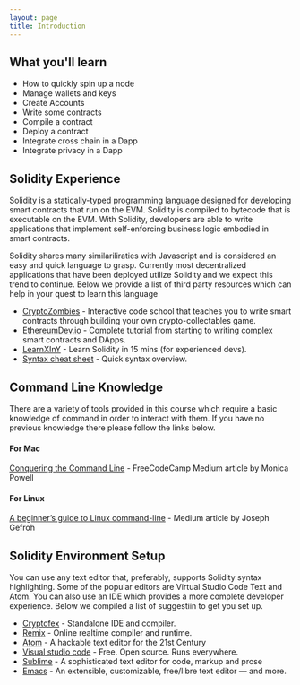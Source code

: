 ```yaml
---
layout: page
title: Introduction
---
```

## What you'll learn

- How to quickly spin up a node
- Manage wallets and keys
- Create Accounts
- Write some contracts
- Compile a contract
- Deploy a contract
- Integrate cross chain in a Dapp
- Integrate privacy in a Dapp

## Solidity Experience

Solidity is a statically-typed programming language designed for developing smart contracts that run on the EVM. Solidity is compiled to bytecode that is executable on the EVM. With Solidity, developers are able to write applications that implement self-enforcing business logic embodied in smart contracts.

Solidity shares many similariliraties with Javascript and is considered an easy and quick language to grasp. Currently most decentralized applications that have been deployed utilize Solidity and we expect this trend to continue. Below we provide a list of third party resources which can help in your quest to learn this language

- [CryptoZombies](https://cryptozombies.io) - Interactive code school that teaches you to write smart contracts through building your own crypto-collectables game.
- [EthereumDev.io](https://ethereumdev.io) - Complete tutorial from starting to writing complex smart contracts and DApps.
- [LearnXInY](https://learnxinyminutes.com/docs/solidity/) - Learn Solidity in 15 mins (for experienced devs).
- [Syntax cheat sheet](https://topmonks.github.io/solidity_quick_ref/) - Quick syntax overview.


## Command Line Knowledge

There are a variety of tools provided in this course which require a basic knowledge of command in order to interact with them. If you have no previous knowledge there please follow the links below.
#### For Mac
[Conquering the Command Line](https://medium.freecodecamp.org/conquering-the-command-line-f85f5e46c07c) - FreeCodeCamp Medium article by Monica Powell
#### For Linux
[A beginner’s guide to Linux command-line](https://medium.com/@jgefroh/a-beginners-guide-to-linux-command-line-56a8004e2471) - Medium article by Joseph Gefroh

## Solidity Environment Setup

You can use any text editor that, preferably, supports Solidity syntax highlighting. Some of the popular editors are Virtual Studio Code Text and Atom. You can also use an IDE which provides a more complete developer experience. Below we compiled a list of suggestiin to get you set up.

- [Cryptofex](https://cryptofex.io/download/) - Standalone IDE and compiler.
- [Remix](https://remix.ethereum.org/) - Online realtime compiler and runtime.
- [Atom](https://atom.io/) - A hackable text editor for the 21st Century
- [Visual studio code](https://code.visualstudio.com/) - Free. Open source. Runs everywhere.
- [Sublime](https://www.sublimetext.com/) - A sophisticated text editor for code, markup and prose
- [Emacs](https://www.gnu.org/software/emacs/) - An extensible, customizable, free/libre text editor — and more.
